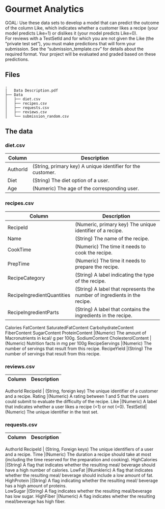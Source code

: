 # Gourmet Analytics

GOAL:  Use  these  data  sets  to  develop  a  model  that  can  predict  the  outcome  of  the  column  Like,  which 
indicates  whether  a  customer  likes  a  recipe  (your  model  predicts  Like=1)  or  dislikes  it  (your  model  predicts 
Like=0).  
For  reviews  with  a  TestSetId  and  for  which  you  are  not  given  the  Like  (the “private  test  set”), you must make 
predictions  that  will  form  your  submission.  See  the  “submission_template.csv”  for  details  about  the  required 
format. Your project will be evaluated and graded based on these predictions.

## Files
```
.
│   Data Description.pdf
├── Data
│   ├── diet.csv
│   ├── recipes.csv
│   ├── requests.csv
│   ├── reviews.csv
│   └── submission_random.csv
```

## The data

### diet.csv 
Column | Description 
--------|-------------
AuthorId| (String, primary key) A unique identifier for the customer.
Diet |(String) The diet option of a user. 
Age |(Numeric) The age of the corresponding user.

### recipes.csv 

Column | Description 
--------|-------------
RecipeId |(Numeric, primary key) The unique identifier of a recipe. 
Name |(String) The name of the recipe. 
CookTime |(Numeric) The time it needs to cook the recipe. 
PrepTime |(Numeric) The time it needs to prepare the recipe. 
RecipeCategory |(String) A label indicating the type of the recipe. 
RecipeIngredientQuantities |(String) A label that represents the number of ingredients in the recipe.  
RecipeIngredientParts | (String) A label that contains the ingredients in the recipe. 
Calories 
FatContent 
SaturatedFatContent
CarbohydrateContent 
FiberContent 
SugarContent 
ProteinContent |(Numeric) The amount of Macronutrients in kcal/ g per 100g. 
SodiumContent 
CholesterolContent | (Numeric) Nutrition facts in mg per 100g 
RecipeServings |(Numeric) The number of servings that result from this recipe. 
RecipeYield |(String) The number of servings that result from this recipe.


### reviews.csv
Column | Description 
--------|-------------
AuthorId 
RecipeId | (String, foreign key) The unique identifier of a customer and a recipe. 
Rating |(Numeric) A rating between 1 and 5 that the users could submit to evaluate the difficulty of the recipe. 
Like |(Numeric) A label that indicates whether a user likes a recipe (=1) or not (=0). 
TestSetId| (Numeric) The unique identifier in the test set.

### requests.csv

Column | Description 
--------|-------------
AuthorId 
RecipeId | (String, Foreign keys) The unique identifiers of a user and a recipe. 
Time |(Numeric) The duration a recipe should take at most (including the time reserved for the preparation and cooking). 
HighCalories |(String) A flag that indicates whether the resulting meal/ beverage should have a high number of calories. 
LowFat |(Numkleric) A flag that indicates whether the resulting meal/ beverage should include a low amount of fat.  
HighProtein |(String) A flag indicating whether the resulting meal/ beverage has a high amount of proteins.  
LowSugar |(String) A flag indicates whether the resulting meal/beverage has low sugar. 
HighFiber |(Numeric) A flag indicates whether the resulting meal/beverage has high fiber.